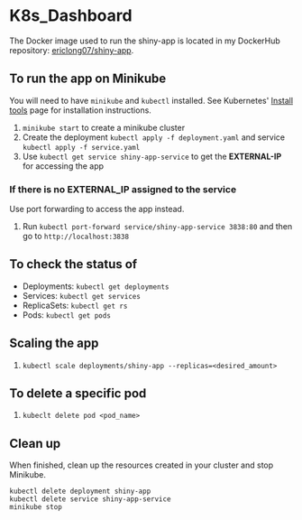 # K8s_Dashboard
The Docker image used to run the shiny-app is located in my DockerHub repository: [ericlong07/shiny-app](https://hub.docker.com/r/ericlong07/shiny-app/tags).

## To run the app on Minikube
You will need to have `minikube` and `kubectl` installed.
See Kubernetes' [Install tools](https://kubernetes.io/docs/tasks/tools/#kubectl) page for installation instructions.

1. `minikube start` to create a minikube cluster
2. Create the deployment `kubectl apply -f deployment.yaml` and service `kubectl apply -f service.yaml`
3. Use `kubectl get service shiny-app-service` to get the **EXTERNAL-IP** for accessing the app

### If there is no EXTERNAL_IP assigned to the service
Use port forwarding to access the app instead.

1. Run `kubectl port-forward service/shiny-app-service 3838:80` and then go to `http://localhost:3838`

## To check the status of
- Deployments: `kubectl get deployments`
- Services: `kubectl get services`
- ReplicaSets: `kubectl get rs`
- Pods: `kubectl get pods`

## Scaling the app
1. `kubectl scale deployments/shiny-app --replicas=<desired_amount>`

## To delete a specific pod
1. `kubeclt delete pod <pod_name>`

## Clean up
When finished, clean up the resources created in your cluster and stop Minikube.
```
kubectl delete deployment shiny-app
kubectl delete service shiny-app-service
minikube stop
```
